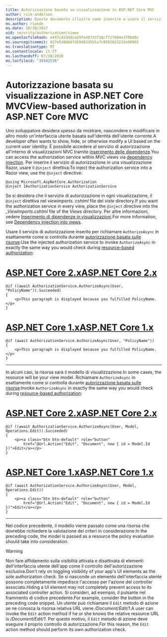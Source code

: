 ```yaml
---
title: Autorizzazione basata su visualizzazione in ASP.NET Core MVC
author: rick-anderson
description: Questo documento illustra come inserire e usare il servizio di autorizzazione all'interno di una visualizzazione Razor di ASP.NET Core.
ms.author: riande
ms.date: 10/30/2017
uid: security/authorization/views
ms.openlocfilehash: e497c41d4dca29fed8733f18cf727804e3f06d8c
ms.sourcegitcommit: 927e510d68f269d8335b5a7c8592621219a90965
ms.translationtype: MT
ms.contentlocale: it-IT
ms.lasthandoff: 07/30/2018
ms.locfileid: "39342536"
---
```

# <a name="view-based-authorization-in-aspnet-core-mvc"></a><span data-ttu-id="1ccf3-103">Autorizzazione basata su visualizzazione in ASP.NET Core MVC</span><span class="sxs-lookup"><span data-stu-id="1ccf3-103">View-based authorization in ASP.NET Core MVC</span></span>

<span data-ttu-id="1ccf3-104">Uno sviluppatore desidera spesso da mostrare, nascondere o modificare in altro modo un'interfaccia utente basata sull'identità dell'utente corrente.</span><span class="sxs-lookup"><span data-stu-id="1ccf3-104">A developer often wants to show, hide, or otherwise modify a UI based on the current user identity.</span></span> <span data-ttu-id="1ccf3-105">È possibile accedere al servizio di autorizzazione all'interno di visualizzazioni MVC tramite [inserimento delle dipendenze](xref:fundamentals/dependency-injection).</span><span class="sxs-lookup"><span data-stu-id="1ccf3-105">You can access the authorization service within MVC views via [dependency injection](xref:fundamentals/dependency-injection).</span></span> <span data-ttu-id="1ccf3-106">Per inserire il servizio di autorizzazione in una visualizzazione Razor, usare il `@inject` direttiva:</span><span class="sxs-lookup"><span data-stu-id="1ccf3-106">To inject the authorization service into a Razor view, use the `@inject` directive:</span></span>

```cshtml
@using Microsoft.AspNetCore.Authorization
@inject IAuthorizationService AuthorizationService
```

<span data-ttu-id="1ccf3-107">Se si desidera che il servizio di autorizzazione in ogni visualizzazione, il `@inject` direttiva nel *viewimports. cshtml* file del *viste* directory.</span><span class="sxs-lookup"><span data-stu-id="1ccf3-107">If you want the authorization service in every view, place the `@inject` directive into the *_ViewImports.cshtml* file of the *Views* directory.</span></span> <span data-ttu-id="1ccf3-108">Per altre informazioni, vedere [Inserimento di dipendenze in visualizzazioni](xref:mvc/views/dependency-injection).</span><span class="sxs-lookup"><span data-stu-id="1ccf3-108">For more information, see [Dependency injection into views](xref:mvc/views/dependency-injection).</span></span>

<span data-ttu-id="1ccf3-109">Usare il servizio di autorizzazione inserito per richiamare `AuthorizeAsync` in esattamente come si controlla durante [autorizzazione basata sulle risorse](xref:security/authorization/resourcebased#security-authorization-resource-based-imperative):</span><span class="sxs-lookup"><span data-stu-id="1ccf3-109">Use the injected authorization service to invoke `AuthorizeAsync` in exactly the same way you would check during [resource-based authorization](xref:security/authorization/resourcebased#security-authorization-resource-based-imperative):</span></span>

# <a name="aspnet-core-2xtabaspnetcore2x"></a>[<span data-ttu-id="1ccf3-110">ASP.NET Core 2.x</span><span class="sxs-lookup"><span data-stu-id="1ccf3-110">ASP.NET Core 2.x</span></span>](#tab/aspnetcore2x)

```cshtml
@if ((await AuthorizationService.AuthorizeAsync(User, "PolicyName")).Succeeded)
{
    <p>This paragraph is displayed because you fulfilled PolicyName.</p>
}
```

# <a name="aspnet-core-1xtabaspnetcore1x"></a>[<span data-ttu-id="1ccf3-111">ASP.NET Core 1.x</span><span class="sxs-lookup"><span data-stu-id="1ccf3-111">ASP.NET Core 1.x</span></span>](#tab/aspnetcore1x)

```cshtml
@if (await AuthorizationService.AuthorizeAsync(User, "PolicyName"))
{
    <p>This paragraph is displayed because you fulfilled PolicyName.</p>
}
```

---

<span data-ttu-id="1ccf3-112">In alcuni casi, la risorsa sarà il modello di visualizzazione.</span><span class="sxs-lookup"><span data-stu-id="1ccf3-112">In some cases, the resource will be your view model.</span></span> <span data-ttu-id="1ccf3-113">Richiamare `AuthorizeAsync` in esattamente come si controlla durante [autorizzazione basata sulle risorse](xref:security/authorization/resourcebased#security-authorization-resource-based-imperative):</span><span class="sxs-lookup"><span data-stu-id="1ccf3-113">Invoke `AuthorizeAsync` in exactly the same way you would check during [resource-based authorization](xref:security/authorization/resourcebased#security-authorization-resource-based-imperative):</span></span>

# <a name="aspnet-core-2xtabaspnetcore2x"></a>[<span data-ttu-id="1ccf3-114">ASP.NET Core 2.x</span><span class="sxs-lookup"><span data-stu-id="1ccf3-114">ASP.NET Core 2.x</span></span>](#tab/aspnetcore2x)

```cshtml
@if ((await AuthorizationService.AuthorizeAsync(User, Model, Operations.Edit)).Succeeded)
{
    <p><a class="btn btn-default" role="button"
        href="@Url.Action("Edit", "Document", new { id = Model.Id })">Edit</a></p>
}
```

# <a name="aspnet-core-1xtabaspnetcore1x"></a>[<span data-ttu-id="1ccf3-115">ASP.NET Core 1.x</span><span class="sxs-lookup"><span data-stu-id="1ccf3-115">ASP.NET Core 1.x</span></span>](#tab/aspnetcore1x)

```cshtml
@if (await AuthorizationService.AuthorizeAsync(User, Model, Operations.Edit))
{
    <p><a class="btn btn-default" role="button"
        href="@Url.Action("Edit", "Document", new { id = Model.Id })">Edit</a></p>
}
```

---

<span data-ttu-id="1ccf3-116">Nel codice precedente, il modello viene passato come una risorsa che dovrebbe richiedere la valutazione dei criteri in considerazione.</span><span class="sxs-lookup"><span data-stu-id="1ccf3-116">In the preceding code, the model is passed as a resource the policy evaluation should take into consideration.</span></span>

> [!WARNING]
> <span data-ttu-id="1ccf3-117">Non fare affidamento sulla visibilità attivata e disattivata di elementi dell'interfaccia utente dell'app come il controllo dell'autorizzazione esclusiva.</span><span class="sxs-lookup"><span data-stu-id="1ccf3-117">Don't rely on toggling visibility of your app's UI elements as the sole authorization check.</span></span> <span data-ttu-id="1ccf3-118">Se si nasconde un elemento dell'interfaccia utente possono completamente impedisce l'accesso per l'azione del controller associato.</span><span class="sxs-lookup"><span data-stu-id="1ccf3-118">Hiding a UI element may not completely prevent access to its associated controller action.</span></span> <span data-ttu-id="1ccf3-119">Si consideri, ad esempio, il pulsante nel frammento di codice precedente.</span><span class="sxs-lookup"><span data-stu-id="1ccf3-119">For example, consider the button in the preceding code snippet.</span></span> <span data-ttu-id="1ccf3-120">Un utente può richiamare il `Edit` metodo di azione se ne conosca la risorsa relativa URL viene */Document/Edit/1*.</span><span class="sxs-lookup"><span data-stu-id="1ccf3-120">A user can invoke the `Edit` action method if he or she knows the relative resource URL is */Document/Edit/1*.</span></span> <span data-ttu-id="1ccf3-121">Per questo motivo, il `Edit` metodo di azione deve eseguire il proprio controllo di autorizzazione.</span><span class="sxs-lookup"><span data-stu-id="1ccf3-121">For this reason, the `Edit` action method should perform its own authorization check.</span></span>

